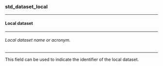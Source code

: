 ### std_dataset_local



------
#### Local dataset



------
###### Local dataset name or acronym.



------
This field can be used to indicate the identifier of the local dataset.